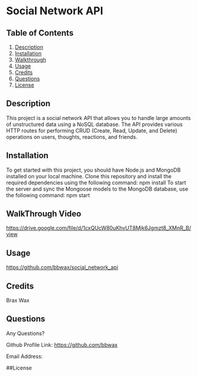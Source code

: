 # Social Network API

## Table of Contents
1. [Description](#description)
2. [Installation](#Installation)
3. [Walkthrough](#walkthrough-video)
4. [Usage](#Usage)
5. [Credits](#Credits)
6. [Questions](#Questions)
7. [License](#License)

## Description <a id="description"></a>
This project is a social network API that allows you to handle large amounts of unstructured data using a NoSQL database. The API provides various HTTP routes for performing CRUD (Create, Read, Update, and Delete) operations on users, thoughts, reactions, and friends.

## Installation <a id="Installation"></a>
To get started with this project, you should have Node.js and MongoDB installed on your local machine. Clone this repository and install the required dependencies using the following command: npm install To start the server and sync the Mongoose models to the MongoDB database, use the following command: npm start 

## WalkThrough Video <a id="Walkthrough"></a>
https://drive.google.com/file/d/1cxQUcW80uKhvUT8Mjk6Jgmzt8_XMnR_B/view


## Usage <a id="Usage"></a>
https://github.com/bbwax/social_network_api


## Credits <a id="Credits"></a>
Brax Wax
 

## Questions <a id="Questions"></a>
Any Questions?

Github Profile Link:
https://github.com/bbwax

Email Address:



##License <a id="License"></a>
